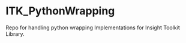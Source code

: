 # ITK_PythonWrapping
Repo for handling python wrapping Implementations for Insight Toolkit Library.
